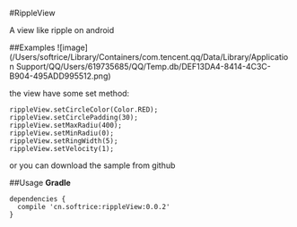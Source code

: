 #RippleView

A view like ripple on android

##Examples
![image](/Users/softrice/Library/Containers/com.tencent.qq/Data/Library/Application Support/QQ/Users/619735685/QQ/Temp.db/DEF13DA4-8414-4C3C-B904-495ADD995512.png)

the view have some set method:

```
rippleView.setCircleColor(Color.RED);
rippleView.setCirclePadding(30);
rippleView.setMaxRadiu(400);
rippleView.setMinRadiu(0);
rippleView.setRingWidth(5);
rippleView.setVelocity(1);
```
or you can download the sample from github
        
##Usage
**Gradle**

```
dependencies {
  compile 'cn.softrice:rippleView:0.0.2'
}
```


